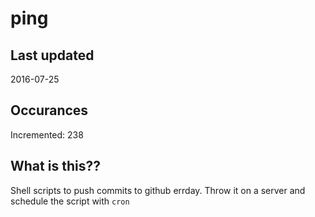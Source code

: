 # ping

## Last updated
2016-07-25

## Occurances
Incremented: 238

## What is this?? 
Shell scripts to push commits to github errday. Throw it on a server and schedule the script with `cron`
